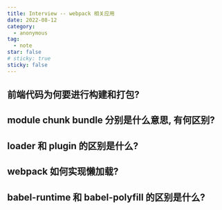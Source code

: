 ```yaml
---
title: Interview -- webpack 相关应用
date: 2022-08-12
category:
  - anonymous
tag:
  - note
star: false
# sticky: true
sticky: false
---
```


## 前端代码为何要进行构建和打包?

## module chunk bundle 分别是什么意思, 有何区别?

## loader 和 plugin 的区别是什么?

## webpack 如何实现懒加载?

## babel-runtime 和 babel-polyfill 的区别是什么?
